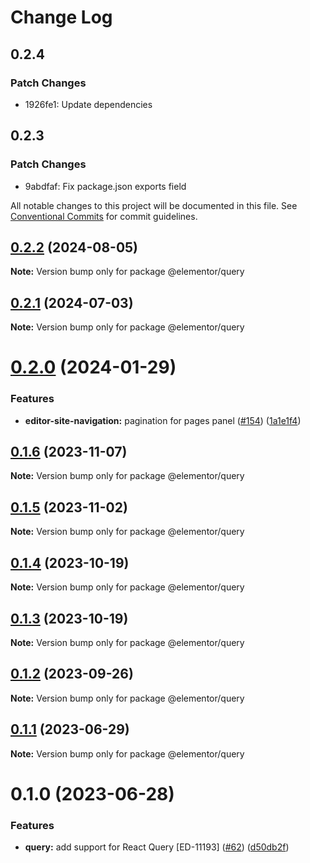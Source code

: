 # Change Log

## 0.2.4

### Patch Changes

- 1926fe1: Update dependencies

## 0.2.3

### Patch Changes

- 9abdfaf: Fix package.json exports field

All notable changes to this project will be documented in this file.
See [Conventional Commits](https://conventionalcommits.org) for commit guidelines.

## [0.2.2](https://github.com/elementor/elementor-packages/compare/@elementor/query@0.2.1...@elementor/query@0.2.2) (2024-08-05)

**Note:** Version bump only for package @elementor/query

## [0.2.1](https://github.com/elementor/elementor-packages/compare/@elementor/query@0.2.0...@elementor/query@0.2.1) (2024-07-03)

**Note:** Version bump only for package @elementor/query

# [0.2.0](https://github.com/elementor/elementor-packages/compare/@elementor/query@0.1.6...@elementor/query@0.2.0) (2024-01-29)

### Features

- **editor-site-navigation:** pagination for pages panel ([#154](https://github.com/elementor/elementor-packages/issues/154)) ([1a1e1f4](https://github.com/elementor/elementor-packages/commit/1a1e1f46006988d10e0a7af292dbbc57644ed16f))

## [0.1.6](https://github.com/elementor/elementor-packages/compare/@elementor/query@0.1.5...@elementor/query@0.1.6) (2023-11-07)

**Note:** Version bump only for package @elementor/query

## [0.1.5](https://github.com/elementor/elementor-packages/compare/@elementor/query@0.1.4...@elementor/query@0.1.5) (2023-11-02)

**Note:** Version bump only for package @elementor/query

## [0.1.4](https://github.com/elementor/elementor-packages/compare/@elementor/query@0.1.3...@elementor/query@0.1.4) (2023-10-19)

**Note:** Version bump only for package @elementor/query

## [0.1.3](https://github.com/elementor/elementor-packages/compare/@elementor/query@0.1.2...@elementor/query@0.1.3) (2023-10-19)

**Note:** Version bump only for package @elementor/query

## [0.1.2](https://github.com/elementor/elementor-packages/compare/@elementor/query@0.1.1...@elementor/query@0.1.2) (2023-09-26)

**Note:** Version bump only for package @elementor/query

## [0.1.1](https://github.com/elementor/elementor-packages/compare/@elementor/query@0.1.0...@elementor/query@0.1.1) (2023-06-29)

**Note:** Version bump only for package @elementor/query

# 0.1.0 (2023-06-28)

### Features

- **query:** add support for React Query [ED-11193] ([#62](https://github.com/elementor/elementor-packages/issues/62)) ([d50db2f](https://github.com/elementor/elementor-packages/commit/d50db2f4b310e644ddc154620bef1a850764d9a2))
